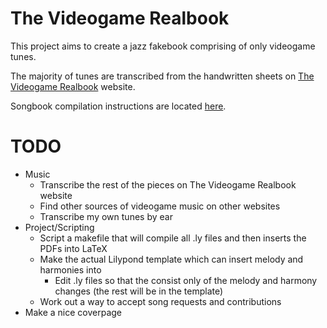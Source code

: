 The Videogame Realbook
==================
This project aims to create a jazz fakebook comprising of only videogame tunes.

The majority of tunes are transcribed from the handwritten sheets on [The Videogame Realbook](http://thevideogamerealbook.tumblr.com/) website.

Songbook compilation instructions are located [here](http://jboor.net/brdm/?p=172). 

TODO
====
+ Music
  + Transcribe the rest of the pieces on The Videogame Realbook website
  + Find other sources of videogame music on other websites
  + Transcribe my own tunes by ear
+ Project/Scripting
  + Script a makefile that will compile all .ly files and then inserts the PDFs into LaTeX
  + Make the actual Lilypond template which can  insert melody and harmonies into
    + Edit .ly files so that the consist only of the melody and harmony changes (the rest will be in the template)
  + Work out a way to accept song requests and contributions
+ Make a nice coverpage

